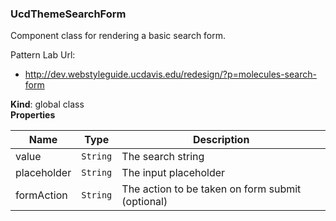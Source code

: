 <a name="UcdThemeSearchForm"></a>

### UcdThemeSearchForm
Component class for rendering a basic search form.

Pattern Lab Url: 
 - http://dev.webstyleguide.ucdavis.edu/redesign/?p=molecules-search-form

**Kind**: global class  
**Properties**

| Name | Type | Description |
| --- | --- | --- |
| value | <code>String</code> | The search string |
| placeholder | <code>String</code> | The input placeholder |
| formAction | <code>String</code> | The action to be taken on form submit (optional) |

